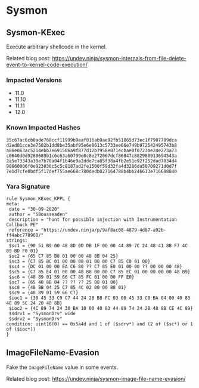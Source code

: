 # Sysmon

## Sysmon-KExec

Execute arbitrary shellcode in the kernel.

Related blog post: https://undev.ninja/sysmon-internals-from-file-delete-event-to-kernel-code-execution/

### Impacted Versions

* 11.0
* 11.10
* 11.11
* 12.0

### Known Impacted Hashes

```
35c67ac6cb0ade768ccf11999b9aaf016ab9ae92fb51865d73ec1f7907709dca
d2ed01cce3e7502b1dd8be35abf95e6e8613c5733ee66e749b972542495743b8
a86e063ac5214ebb7e691506a9f877d12b7958e071ecbae0f0723ae24e273a73
c0640d0d9260689b1c6c63a60799e0c8e272067dcf86847c882980913694543a
2a5e73343a38e7b70a04f1b46e9a2dde7ca85f38a4fb2e51e92f252dad7034d4
98660006f0e923030c5c5c8187ad2fe1500f59d32fa4d3286da50709271d0d7f
7e1d7cfe0bdf5f17def755ae668c780dedb027164788b4bb246613e716688840
```

### Yara Signature

```
rule Sysmon_KExec_KPPL {
meta:
 date = "30-09-2020"
 author = "SBousseaden"
 description = "hunt for possible injection with Instrumentation Callback PE"
 reference = "https://undev.ninja/p/9af8ac08-4879-4d87-a92b-ff4abc778908/"
strings:
 $sc1 = {90 51 B9 00 48 8D 0D DB 1F 00 00 44 89 7C 24 48 41 8B F7 4C 89 BD F0 01} 
 $sc2 = {65 C7 85 B8 01 00 00 48 8B 04 25} 
 $sc3 = {C7 85 BC 01 00 00 88 01 00 00 C7 85 C0 01 00}
 $sc4 = {DC 01 00 00 EA C6 80 ?? C7 85 E0 01 00 00 ?? 00 00 00 48}
 $sc5 = {C7 85 E4 01 00 00 48 B8 00 00 C7 85 EC 01 00 00 00 00 48 B9} 
 $sc6 = {48 89 01 59 66 C7 85 FC 01 00 00 FF E0}
 $sc7 = {65 48 8B 04 ?? ?? ?? 25 88 01 00}
 $sc8 = {48 8B 04 25 C7 85 4C 02 00 00 88 01}
 $sc9 = {48 89 01 59 66 C7}
 $ioc1 = {30 45 33 C9 C7 44 24 28 B8 FC 03 00 45 33 C0 BA 04 00 40 83 48 89 5C 24 20 48 8B}
 $ioc2 = {4C 89 74 24 30 BA 10 00 40 83 44 89 74 24 28 48 8B CE 4C 89}
 $sdrv1 = "SysmonDrv" wide
 $sdrv2 = "SysmonDrv"
condition: uint16(0) == 0x5a4d and 1 of ($sdrv*) and (2 of ($sc*) or 1 of ($ioc*))
}
```

## ImageFileName-Evasion

Fake the `ImageFileName` value in some events.

Related blog post: https://undev.ninja/sysmon-image-file-name-evasion/
